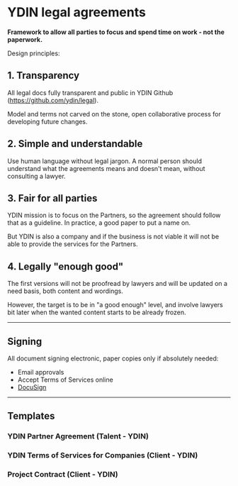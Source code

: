 # YDIN legal agreements

**Framework to allow all parties to focus and spend time on work - not the paperwork.**

Design principles:

## 1. Transparency

All legal docs fully transparent and public in YDIN Github (https://github.com/ydin/legal). 

Model and terms not carved on the stone, open collaborative process for developing future changes.

## 2. Simple and understandable

Use human language without legal jargon. A normal person should understand what the agreements means and doesn't mean, without consulting a lawyer.

## 3. Fair for all parties

YDIN mission is to focus on the Partners, so the agreement should follow that as a guideline. In practice, a good paper to put a name on.

But YDIN is also a company and if the business is not viable it will not be able to provide the services for the Partners.

## 4. Legally "enough good"

The first versions will not be proofread by lawyers and will be updated on a need basis, both content and wordings.

However, the target is to be in "a good enough" level, and involve lawyers bit later when the wanted content starts to be already frozen.

---

## Signing

All document signing electronic, paper copies only if absolutely needed:

- Email approvals
- Accept Terms of Services online
- [DocuSign](https://www.docusign.com/)

---

## Templates

### YDIN Partner Agreement (Talent - YDIN)

### YDIN Terms of Services for Companies (Client - YDIN)

### Project Contract (Client - YDIN)
